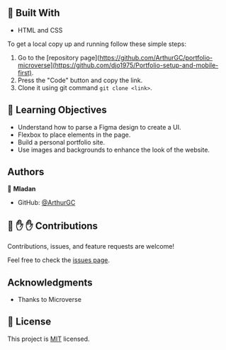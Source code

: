 ## :hammer: Built With

- HTML and CSS

To get a local copy up and running follow these simple steps:

1. Go to the [repository page](https://github.com/ArthurGC/portfolio-microverse](https://github.com/djo1975/Portfolio-setup-and-mobile-first).
2. Press the "Code" button and copy the link.
3. Clone it using git command `git clone <link>`.

## :blue_book: Learning Objectives

- Understand how to parse a Figma design to create a UI.
- Flexbox to place elements in the page.
- Build a personal portfolio site.
- Use images and backgrounds to enhance the look of the website.

## Authors

👤 **Mladan**

- GitHub: [@ArthurGC](https://github.com/djo1975)


## 🤝 :raised_hand: :raised_hand: Contributions

Contributions, issues, and feature requests are welcome!

Feel free to check the [issues page]([https://github.com/ArthurGC/portfolio-microverse/issues](https://github.com/djo1975/Portfolio-setup-and-mobile-first/issues)).

## Acknowledgments

- Thanks to Microverse

## 📝 License

This project is [MIT](LICENSE) licensed.

